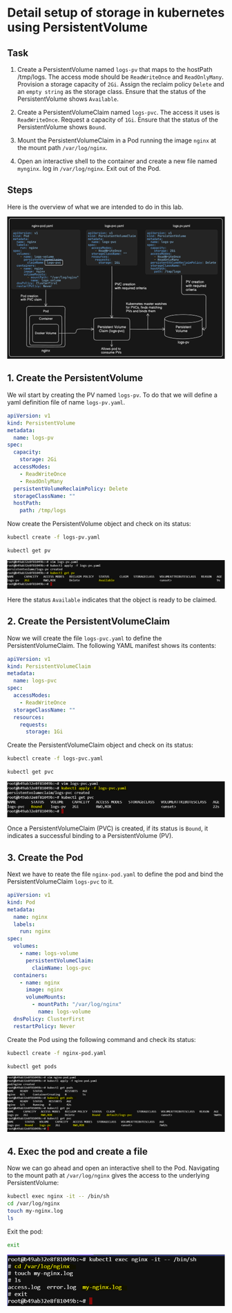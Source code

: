 # Detail setup of storage in kubernetes using PersistentVolume

## Task

1. Create a PersistentVolume named `logs-pv` that maps to the hostPath /tmp/logs. The access mode should be `ReadWriteOnce` and `ReadOnlyMany`. Provision a storage capacity of `2Gi`. Assign the reclaim policy `Delete` and an `empty string` as the storage class. Ensure that the status of the PersistentVolume shows `Available`.

2. Create a PersistentVolumeClaim named `logs-pvc`. The access it uses is `ReadWriteOnce`. Request a capacity of `1Gi`. Ensure that the status of the PersistentVolume shows `Bound`.

3. Mount the PersistentVolumeClaim in a Pod running the image `nginx` at the mount path `/var/log/nginx`.

4. Open an interactive shell to the container and create a new file named `mynginx`. log in `/var/log/nginx`. Exit out of the Pod.

## Steps

Here is the overview of what we are intended to do in this lab.

![overview](./image/overall-steps.png)


## 1. Create the PersistentVolume

We wil start by creating the PV named `logs-pv`. To do that we will define a yaml definition file of name `logs-pv.yaml`.

```yaml
apiVersion: v1
kind: PersistentVolume
metadata:
  name: logs-pv
spec:
  capacity:
    storage: 2Gi
  accessModes:
    - ReadWriteOnce
    - ReadOnlyMany
  persistentVolumeReclaimPolicy: Delete
  storageClassName: ""
  hostPath:
    path: /tmp/logs
```

Now create the PersistentVolume object and check on its status:

```bash
kubectl create -f logs-pv.yaml
```
```bash
kubectl get pv
```

![pv](./image/task-createpv.png)

Here the status `Available` indicates that the object is ready to be claimed.

## 2. Create the PersistentVolumeClaim

Now we will create the file `logs-pvc.yaml` to define the PersistentVolumeClaim. The following YAML manifest shows its contents:

```yaml
apiVersion: v1
kind: PersistentVolumeClaim
metadata:
  name: logs-pvc
spec:
  accessModes:
    - ReadWriteOnce
  storageClassName: ""
  resources:
    requests:
      storage: 1Gi
```

Create the PersistentVolumeClaim object and check on its status:

```bash
kubectl create -f logs-pvc.yaml
```
```bash
kubectl get pvc
```

![](./image/task-create-pvc.png)

Once a PersistentVolumeClaim (PVC) is created, if its status is `Bound`, it indicates a successful binding to a PersistentVolume (PV).

## 3. Create the Pod

Next we have to reate the file `nginx-pod.yaml` to define the pod and bind the PersistentVolumeClaim `logs-pvc` to it.

```yaml
apiVersion: v1
kind: Pod
metadata:
  name: nginx
  labels:
    run: nginx
spec:
  volumes:
    - name: logs-volume
      persistentVolumeClaim:
        claimName: logs-pvc
  containers:
    - name: nginx
      image: nginx
      volumeMounts:
        - mountPath: "/var/log/nginx"
          name: logs-volume
  dnsPolicy: ClusterFirst
  restartPolicy: Never
```

Create the Pod using the following command and check its status:
```bash
kubectl create -f nginx-pod.yaml
```
```bash
kubectl get pods
```

![](./image/task-create-pod.png)

## 4. Exec the pod and create a file

Now we can go ahead and open an interactive shell to the Pod. Navigating to the mount path at `/var/log/nginx` gives the access to the underlying PersistentVolume:

```bash
kubectl exec nginx -it -- /bin/sh
cd /var/log/nginx
touch my-nginx.log
ls
```
Exit the pod:
```bash
exit
```

![](./image/task-exec.png)